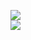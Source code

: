 [![](https://img.shields.io/badge/Made%20With-Github%20Spray-lightgrey.svg?style=for-the-badge&logo=github)](https://github.com/Annihil/github-spray#1851)  
[![](https://i.imgur.com/2DrTn0Z.gif)](https://github.com/Annihil/github-spray)